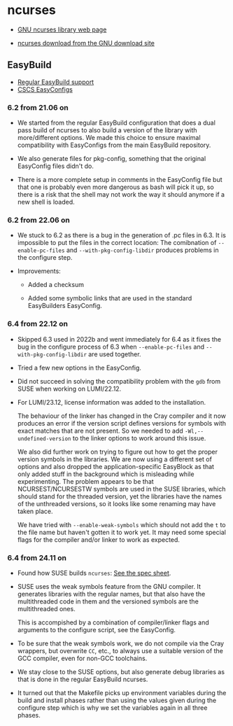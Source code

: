 # ncurses

  * [GNU ncurses library web page](https://invisible-island.net/ncurses/)

  * [ncurses download from the GNU download site](https://ftp.gnu.org/pub/gnu/ncurses/)


## EasyBuild

  * [Regular EasyBuild support](https://github.com/easybuilders/easybuild-easyconfigs/tree/develop/easybuild/easyconfigs/n/ncurses)
  * [CSCS EasyConfigs](https://github.com/eth-cscs/production/tree/master/easybuild/easyconfigs/n/ncurses)


### 6.2 from 21.06 on

  * We started from the regular EasyBuild configuration that does a dual pass
    build of ncurses to also build a version of the library with more/different
    options. We made this choice to ensure maximal compatibility with EasyConfigs
    from the main EasyBuild repository.

  * We also generate files for pkg-config, something that the original EasyConfig
    files didn't do.

  * There is a more complete setup in comments in the EasyConfig file but that one
    is probably even more dangerous as bash will pick it up, so there is a risk
    that the shell may not work the way it should anymore if a new shell is loaded.


### 6.2 from 22.06 on

  * We stuck to 6.2 as there is a bug in the generation of .pc files in 6.3. It is
    impossible to put the files in the correct location: The comibnation of 
    `--enable-pc-files` and `--with-pkg-config-libdir` produces problems in
    the configure step.

  * Improvements:

      * Added a checksum

      * Added some symbolic links that are used in the standard EasyBuilders EasyConfig.


### 6.4 from 22.12 on

  * Skipped 6.3 used in 2022b and went immediately for 6.4 as it fixes the bug 
    in the configure process of 6.3 when `--enable-pc-files` and `--with-pkg-config-libdir`
    are used together.
    
  * Tried a few new options in the EasyConfig.
  
  * Did not succeed in solving the compatibility problem with the `gdb` from SUSE when 
    working on LUMI/22.12.

  * For LUMI/23.12, license information was added to the installation.
  
    The behaviour of the linker has changed in the Cray compiler and it now produces an error
    if the version script defines versions for symbols with exact matches that are not present.
    So we needed to add `-Wl,--undefined-version` to the linker options to work around this issue.
    
    We also did further work on trying to figure out how to get the proper version symbols in the
    libraries. We are now using a different set of options and also dropped the application-specific
    EasyBlock as that only added stuff in the background which is misleading while experimenting.
    The problem appears to be that NCURSEST/NCURSESTW symbols are used in the SUSE libraries, which
    should stand for the threaded version, yet the libraries have the names of the unthreaded
    versions, so it looks like some renaming may have taken place.
    
    We have tried with `--enable-weak-symbols` which should not add the `t` to the file name but
    haven't gotten it to work yet. It may need some special flags for the compiler and/or linker
    to work as expected.

    
### 6.4 from 24.11 on

 
   * Found how SUSE builds `ncurses`: 
     [See the spec sheet](https://build.opensuse.org/projects/SUSE:SLE-15:Update/packages/ncurses/files/ncurses.spec?expand=1).
     
   * SUSE uses the weak symbols feature from the GNU compiler. It generates libraries with the regular
     names, but that also have the multithreaded code in them and the versioned symbols are the
     multithreaded ones. 
     
     This is accompished by a combination of compiler/linker flags and arguments to the configure
     script, see the EasyConfig.
     
   * To be sure that the weak symbols work, we do not compile via the Cray wrappers, but overwrite `CC`,
     etc., to always use a suitable version of the GCC compiler, even for non-GCC toolchains.
     
   * We stay close to the SUSE options, but also generate debug libraries as that is done in the regular
     EasyBuild ncurses.

   * It turned out that the Makefile picks up environment variables during the build and install phases
     rather than using the values given during the configure step which is why we set the variables 
     again in all three phases.
